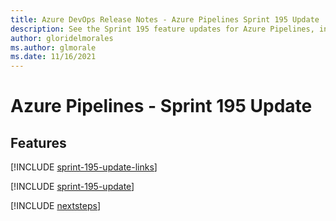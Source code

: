 ```yaml
---
title: Azure DevOps Release Notes - Azure Pipelines Sprint 195 Update
description: See the Sprint 195 feature updates for Azure Pipelines, including next steps.
author: gloridelmorales
ms.author: glmorale
ms.date: 11/16/2021
---
```


# Azure Pipelines - Sprint 195 Update

## Features

[!INCLUDE [sprint-195-update-links](../includes/pipelines/sprint-195-update-links.md)]

[!INCLUDE [sprint-195-update](../includes/pipelines/sprint-195-update.md)]

[!INCLUDE [nextsteps](../includes/nextsteps.md)]